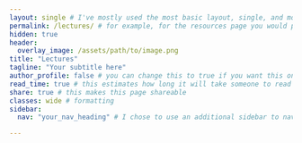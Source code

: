 ```yaml
---
layout: single # I've mostly used the most basic layout, single, and modified it from there but feel free to pick a different one and play around!
permalink: /lectures/ # for example, for the resources page you would put resources
hidden: true
header:
  overlay_image: /assets/path/to/image.png
title: "Lectures"
tagline: "Your subtitle here"   
author_profile: false # you can change this to true if you want this on the side again!
read_time: true # this estimates how long it will take someone to read this page
share: true # this makes this page shareable
classes: wide # formatting
sidebar:
  nav: "your_nav_heading" # I chose to use an additional sidebar to navigate different parts of this page instead of the author profile. If you use this you will have to add a new section to your navigation.yml file, or you can comment this section out.

---
```

